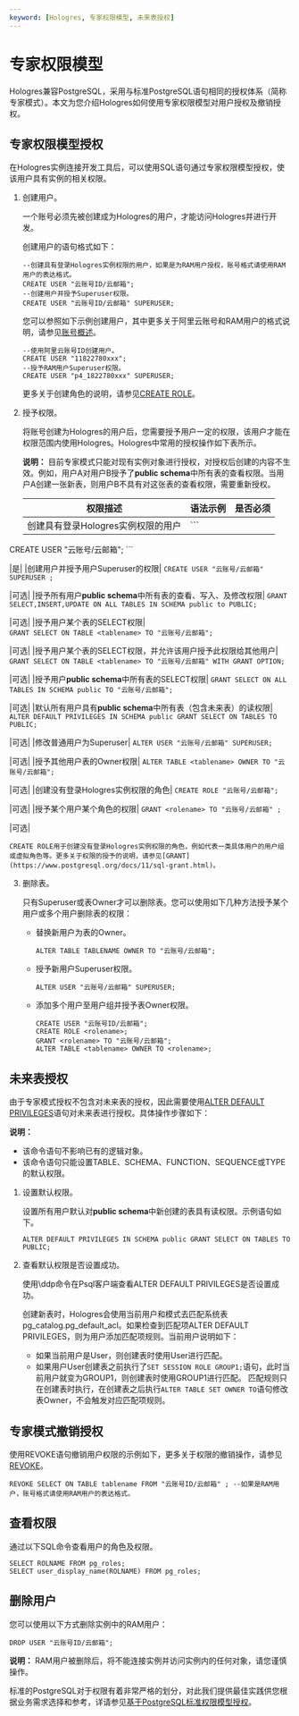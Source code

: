 ```yaml
---
keyword: [Hologres, 专家权限模型, 未来表授权]
---
```


# 专家权限模型

Hologres兼容PostgreSQL，采用与标准PostgreSQL语句相同的授权体系（简称专家模式）。本文为您介绍Hologres如何使用专家权限模型对用户授权及撤销授权。

## 专家权限模型授权

在Hologres实例连接开发工具后，可以使用SQL语句通过专家权限模型授权，使该用户具有实例的相关权限。

1.  创建用户。

    一个账号必须先被创建成为Hologres的用户，才能访问Hologres并进行开发。

    创建用户的语句格式如下：

    ```
    --创建具有登录Hologres实例权限的用户，如果是为RAM用户授权，账号格式请使用RAM用户的表达格式。
    CREATE USER "云账号ID/云邮箱"; 
    --创建用户并授予Superuser权限。
    CREATE USER "云账号ID/云邮箱" SUPERUSER;
    ```

    您可以参照如下示例创建用户，其中更多关于阿里云账号和RAM用户的格式说明，请参见[账号概述](/cn.zh-CN/账号与权限管理/账号概述.md)。

    ```
    --使用阿里云账号ID创建用户。
    CREATE USER "11822780xxx";
    --授予RAM用户Superuser权限。
    CREATE USER "p4_1822780xxx" SUPERUSER; 
    ```

    更多关于创建角色的说明，请参见[CREATE ROLE](https://www.postgresql.org/docs/11/sql-createrole.html)。

2.  授予权限。

    将账号创建为Hologres的用户后，您需要授予用户一定的权限，该用户才能在权限范围内使用Hologres。Hologres中常用的授权操作如下表所示。

    **说明：** 目前专家模式只能对现有实例对象进行授权，对授权后创建的内容不生效。例如，用户A对用户B授予了**public schema**中所有表的查看权限。当用户A创建一张新表，则用户B不具有对这张表的查看权限，需要重新授权。

    |权限描述|语法示例|是否必须|
    |----|----|----|
    |创建具有登录Hologres实例权限的用户|    ```
CREATE USER "云账号/云邮箱";
    ```

|是|
    |创建用户并授予用户Superuser的权限|    ```
CREATE USER "云账号/云邮箱" SUPERUSER ;
    ```

|可选|
    |授予所有用户**public schema**中所有表的查看、写入、及修改权限|    ```
GRANT SELECT,INSERT,UPDATE ON ALL TABLES IN SCHEMA public to PUBLIC;
    ```

|可选|
    |授予用户某个表的SELECT权限|    ```
GRANT SELECT ON TABLE <tablename> TO "云账号/云邮箱";
    ```

|可选|
    |授予用户某个表的SELECT权限，并允许该用户授予此权限给其他用户|    ```
GRANT SELECT ON TABLE <tablename> TO "云账号/云邮箱" WITH GRANT OPTION;
    ```

|可选|
    |授予用户**public schema**中所有表的SELECT权限|    ```
GRANT SELECT ON ALL TABLES IN SCHEMA public TO "云账号/云邮箱";
    ```

|可选|
    |默认所有用户具有**public schema**中所有表（包含未来表）的读权限|    ```
ALTER DEFAULT PRIVILEGES IN SCHEMA public GRANT SELECT ON TABLES TO PUBLIC;
    ```

|可选|
    |修改普通用户为Superuser|    ```
ALTER USER "云账号/云邮箱" SUPERUSER;
    ```

|可选|
    |授予其他用户表的Owner权限|    ```
ALTER TABLE <tablename> OWNER TO "云账号/云邮箱";
    ```

|可选|
    |创建没有登录Hologres实例权限的角色|    ```
CREATE ROLE "云账号/云邮箱";
    ```

|可选|
    |授予某个用户某个角色的权限|    ```
GRANT <rolename> TO "云账号/云邮箱" ;
    ```

|可选|

    CREATE ROLE用于创建没有登录Hologres实例权限的角色，例如代表一类具体用户的用户组或虚拟角色等。更多关于权限的授予的说明，请参见[GRANT](https://www.postgresql.org/docs/11/sql-grant.html)。

3.  删除表。

    只有Superuser或表Owner才可以删除表。您可以使用如下几种方法授予某个用户或多个用户删除表的权限：

    -   替换新用户为表的Owner。

        ```
        ALTER TABLE TABLENAME OWNER TO "云账号/云邮箱";
        ```

    -   授予新用户Superuser权限。

        ```
        ALTER USER "云账号/云邮箱" SUPERUSER;
        ```

    -   添加多个用户至用户组并授予表Owner权限。

        ```
        CREATE USER "云账号ID/云邮箱";
        CREATE ROLE <rolename>;
        GRANT <rolename> TO "云账号/云邮箱";
        ALTER TABLE <tablename> OWNER TO <rolename>;
        ```


## 未来表授权

由于专家模式授权不包含对未来表的授权，因此需要使用[ALTER DEFAULT PRIVILEGES](https://www.postgresql.org/docs/11/sql-alterdefaultprivileges.html)语句对未来表进行授权。具体操作步骤如下：

**说明：**

-   该命令语句不影响已有的逻辑对象。
-   该命令语句只能设置TABLE、SCHEMA、FUNCTION、SEQUENCE或TYPE的默认权限。

1.  设置默认权限。

    设置所有用户默认对**public schema**中新创建的表具有读权限。示例语句如下。

    ```
    ALTER DEFAULT PRIVILEGES IN SCHEMA public GRANT SELECT ON TABLES TO PUBLIC;
    ```

2.  查看默认权限是否设置成功。

    使用\\ddp命令在Psql客户端查看ALTER DEFAULT PRIVILEGES是否设置成功。

    创建新表时，Hologres会使用当前用户和模式去匹配系统表pg\_catalog.pg\_default\_acl。如果检查到匹配项ALTER DEFAULT PRIVILEGES，则为用户添加匹配项规则。当前用户说明如下：

    -   如果当前用户是User，则创建表时使用User进行匹配。
    -   如果用户User创建表之前执行了`SET SESSION ROLE GROUP1;`语句，此时当前用户就变为GROUP1，则创建表时使用GROUP1进行匹配。
    匹配规则只在创建表时执行，在创建表之后执行`ALTER TABLE SET OWNER TO`语句修改表Owner，不会触发对应匹配项规则。


## 专家模式撤销授权

使用REVOKE语句撤销用户权限的示例如下，更多关于权限的撤销操作，请参见[REVOKE](https://www.postgresql.org/docs/11/sql-revoke.html)。

```
REVOKE SELECT ON TABLE tablename FROM "云账号ID/云邮箱" ; --如果是RAM用户，账号格式请使用RAM用户的表达格式。
```

## 查看权限

通过以下SQL命令查看用户的角色及权限。

```
SELECT ROLNAME FROM pg_roles;
SELECT user_display_name(ROLNAME) FROM pg_roles;
```

## 删除用户

您可以使用以下方式删除实例中的RAM用户：

```
DROP USER "云账号ID/云邮箱";
```

**说明：** RAM用户被删除后，将不能连接实例并访问实例内的任何对象，请您谨慎操作。

标准的PostgreSQL对于权限有着非常严格的划分，对此我们提供最佳实践供您根据业务需求选择和参考，详请参见[基于PostgreSQL标准权限模型授权](/cn.zh-CN/最佳实践/用户授权/基于PostgreSQL标准权限模型授权.md)。

